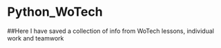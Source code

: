 # Python_WoTech

##Here I have saved a collection of info from WoTech lessons, individual work and teamwork

